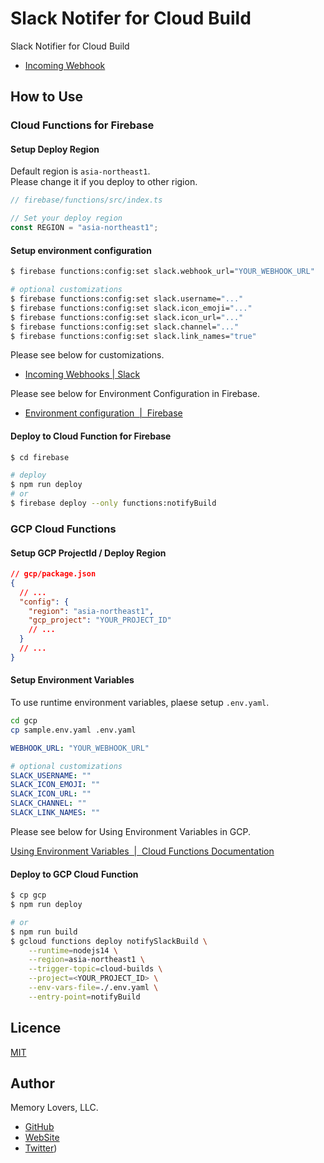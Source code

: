 # Slack Notifer for Cloud Build

Slack Notifier for Cloud Build

- [Incoming Webhook](https://slack.com/apps/A0F7XDUAZ--incoming-webhook-?tab=settings&next_id=0)

## How to Use

### Cloud Functions for Firebase

#### Setup Deploy Region

Default region is `asia-northeast1`.  
Please change it if you deploy to other rigion.

```typescript
// firebase/functions/src/index.ts

// Set your deploy region
const REGION = "asia-northeast1";
```

#### Setup environment configuration

```sh
$ firebase functions:config:set slack.webhook_url="YOUR_WEBHOOK_URL"

# optional customizations
$ firebase functions:config:set slack.username="..."
$ firebase functions:config:set slack.icon_emoji="..."
$ firebase functions:config:set slack.icon_url="..."
$ firebase functions:config:set slack.channel="..."
$ firebase functions:config:set slack.link_names="true"
```

Please see below for customizations.

- [Incoming Webhooks | Slack](https://api.slack.com/legacy/custom-integrations/messaging/webhooks#legacy-customizations)

Please see below for Environment Configuration in Firebase.

- [Environment configuration  |  Firebase](https://firebase.google.com/docs/functions/config-env)

#### Deploy to Cloud Function for Firebase

```sh
$ cd firebase

# deploy
$ npm run deploy
# or
$ firebase deploy --only functions:notifyBuild
```

### GCP Cloud Functions

#### Setup GCP ProjectId / Deploy Region

```json
// gcp/package.json
{
  // ...
  "config": {
    "region": "asia-northeast1",
    "gcp_project": "YOUR_PROJECT_ID"
    // ...
  }
  // ...
}
```

#### Setup Environment Variables

To use runtime environment variables, plaese setup `.env.yaml`.

```sh
cd gcp
cp sample.env.yaml .env.yaml
```

```yaml
WEBHOOK_URL: "YOUR_WEBHOOK_URL"

# optional customizations
SLACK_USERNAME: ""
SLACK_ICON_EMOJI: ""
SLACK_ICON_URL: ""
SLACK_CHANNEL: ""
SLACK_LINK_NAMES: ""
```

Please see below for Using Environment Variables in GCP.

[Using Environment Variables  |  Cloud Functions Documentation](https://cloud.google.com/functions/docs/configuring/env-var)

#### Deploy to GCP Cloud Function

```sh
$ cp gcp
$ npm run deploy

# or
$ npm run build
$ gcloud functions deploy notifySlackBuild \
    --runtime=nodejs14 \
    --region=asia-northeast1 \
    --trigger-topic=cloud-builds \
    --project=<YOUR_PROJECT_ID> \
    --env-vars-file=./.env.yaml \
    --entry-point=notifyBuild
```

## Licence

[MIT](https://github.com/memory-lovers/cloudbuild-slack/blob/master/LICENCE)

## Author

Memory Lovers, LLC.

- [GitHub](https://github.com/memory-lovers)
- [WebSite](https://memory-lovers.com/)
- [Twitter](https://twitter.com/MemoryLoverz))

